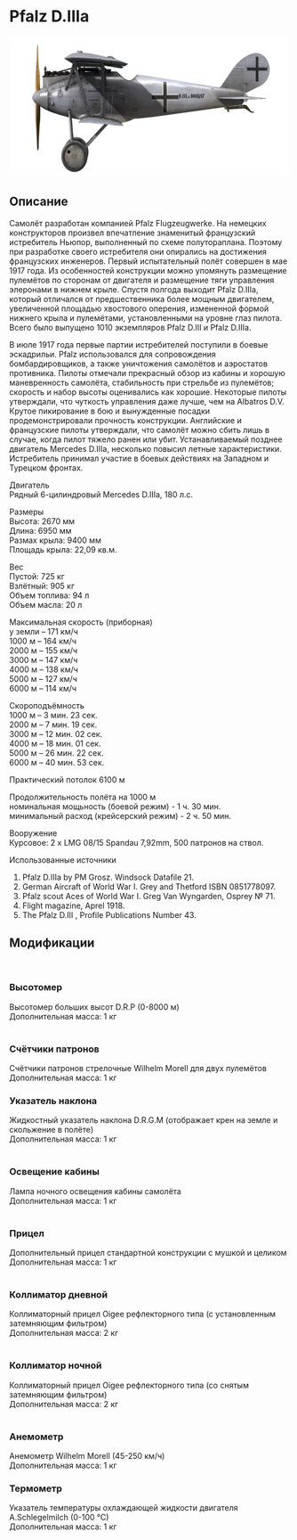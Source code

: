 # Pfalz D.IIIa  
  
![pfalzd3a](../images/pfalzd3a.png)  
  
## Описание  
  
Самолёт разработан компанией Pfalz Flugzeugwerke. На немецких конструкторов произвел впечатление знаменитый французский истребитель Ньюпор, выполненный по схеме полутораплана. Поэтому при разработке своего истребителя они опирались на достижения французских инженеров. Первый испытательный полёт совершен в мае 1917 года. Из особенностей конструкции можно упомянуть размещение пулемётов по сторонам от двигателя и размещение тяги управления элеронами в нижнем крыле. Спустя полгода выходит Pfalz D.IIIa, который отличался от предшественника более мощным двигателем, увеличенной площадью хвостового оперения, измененной формой нижнего крыла и пулемётами, установленными на уровне глаз пилота. Всего было выпущено 1010 экземпляров Pfalz D.III и Pfalz D.IIIa.  
  
В июле 1917 года первые партии истребителей поступили в боевые эскадрильи. Pfalz использовался для сопровождения бомбардировщиков, а также уничтожения самолётов и аэростатов противника. Пилоты отмечали прекрасный обзор из кабины и хорошую маневренность самолёта, стабильность при стрельбе из пулемётов; скорость и набор высоты оценивались как хорошие. Некоторые пилоты утверждали, что чуткость управления даже лучше, чем на Albatros D.V. Крутое пикирование в бою и вынужденные посадки продемонстрировали прочность конструкции. Английские и французские пилоты утверждали, что самолёт можно сбить лишь в случае, когда пилот тяжело ранен или убит. Устанавливаемый позднее двигатель Mercedes D.IIIa, несколько повысил летные характеристики. Истребитель принимал участие в боевых действиях на Западном и Турецком фронтах.  
  
  
Двигатель  
Рядный 6-цилиндровый Mercedes D.IIIa, 180 л.с.  
  
Размеры  
Высота: 2670 мм  
Длина: 6950 мм  
Размах крыла: 9400 мм  
Площадь крыла: 22,09 кв.м.  
  
Вес  
Пустой: 725 кг  
Взлётный: 905 кг   
Объем топлива: 94 л  
Объем масла: 20 л  
  
Максимальная скорость (приборная)  
у земли – 171 км/ч  
1000 м – 164 км/ч  
2000 м – 155 км/ч  
3000 м – 147 км/ч  
4000 м – 138 км/ч  
5000 м – 127 км/ч  
6000 м – 114 км/ч  
  
Скороподъёмность  
1000 м –  3 мин. 23 сек.  
2000 м –  7 мин. 19 сек.  
3000 м – 12 мин. 02 сек.  
4000 м – 18 мин. 01 сек.  
5000 м – 26 мин. 22 сек.  
6000 м – 40 мин. 53 сек.  
  
Практический потолок 6100 м  
  
Продолжительность полёта на 1000 м  
номинальная мощьность (боевой режим) - 1 ч. 30 мин.  
минимальный расход (крейсерский режим) - 2 ч. 50 мин.  
  
Вооружение  
Курсовое: 2 х LMG 08/15 Spandau 7,92mm, 500 патронов на ствол.  
  
Использованные источники  
1) Pfalz D.IIIa by PM Grosz. Windsock Datafile 21.  
2) German Aircraft of World War I. Grey and Thetford ISBN 0851778097.  
3) Pfalz scout Aces of World War I.  Greg Van Wyngarden, Osprey № 71.  
4) Flight magazine, Aprel 1918.  
5) The Pfalz D.III , Profile Publications Number 43.  
  
## Модификации  
  ﻿
  
### Высотомер  
  
Высотомер больших высот D.R.P (0-8000 м)  
Дополнительная масса: 1 кг  
  ﻿
  
### Счётчики патронов  
  
Счётчики патронов стрелочные Wilhelm Morell для двух пулемётов  
Дополнительная масса: 1 кг  ﻿
  
### Указатель наклона  
  
Жидкостный указатель наклона D.R.G.M (отображает крен на земле и скольжение в полёте)  
Дополнительная масса: 1 кг  
  ﻿
  
### Освещение кабины  
  
Лампа ночного освещения кабины самолёта  
Дополнительная масса: 1 кг  
  ﻿
  
### Прицел  
  
Дополнительный прицел стандартной конструкции с мушкой и целиком  
Дополнительная масса: 1 кг  
  ﻿
  
### Коллиматор дневной  
  
Коллиматорный прицел Oigee рефлекторного типа (с установленным затемняющим фильтром)  
Дополнительная масса: 2 кг  
  ﻿
  
### Коллиматор ночной  
  
Коллиматорный прицел Oigee рефлекторного типа (со снятым затемняющим фильтром)  
Дополнительная масса: 2 кг  
  ﻿
  
### Анемометр  
  
Анемометр Wilhelm Morell (45-250 км/ч)  
Дополнительная масса: 1 кг  
  
  
### Термометр  
  
Указатель температуры охлаждающей жидкости двигателя A.Schlegelmilch (0-100 °C)  
Дополнительная масса: 1 кг  
